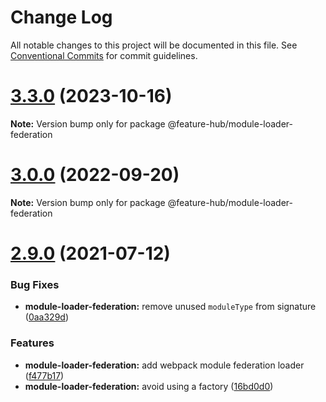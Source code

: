 # Change Log

All notable changes to this project will be documented in this file.
See [Conventional Commits](https://conventionalcommits.org) for commit guidelines.

# [3.3.0](https://github.com/sinnerschrader/feature-hub/compare/v3.2.0...v3.3.0) (2023-10-16)

**Note:** Version bump only for package @feature-hub/module-loader-federation





# [3.0.0](https://github.com/sinnerschrader/feature-hub/compare/v2.13.1...v3.0.0) (2022-09-20)

**Note:** Version bump only for package @feature-hub/module-loader-federation





# [2.9.0](https://github.com/sinnerschrader/feature-hub/compare/v2.8.1...v2.9.0) (2021-07-12)


### Bug Fixes

* **module-loader-federation:** remove unused `moduleType` from signature ([0aa329d](https://github.com/sinnerschrader/feature-hub/commit/0aa329deac3639affc27903ecb62cbdf4367a828))


### Features

* **module-loader-federation:** add webpack module federation loader ([f477b17](https://github.com/sinnerschrader/feature-hub/commit/f477b17327ada133887ef57874b3c4f83cabbfe2))
* **module-loader-federation:** avoid using a factory ([16bd0d0](https://github.com/sinnerschrader/feature-hub/commit/16bd0d01403e7128407e0fa6469a275f5d85e4fb))
